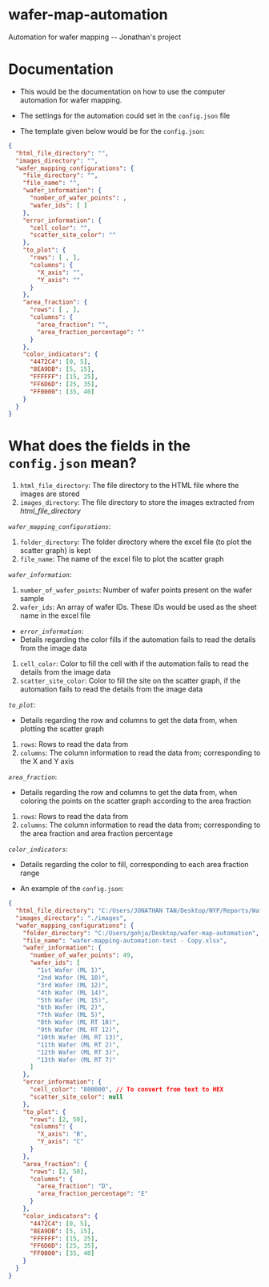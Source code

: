 # wafer-map-automation
Automation for wafer mapping -- Jonathan's project

# Documentation
- This would be the documentation on how to use the computer automation for wafer mapping.
- The settings for the automation could set in the `config.json` file

- The template given below would be for the `config.json`:

``` json
{
  "html_file_directory": "",
  "images_directory": "",
  "wafer_mapping_configurations": {
    "file_directory": "",
    "file_name": "",
    "wafer_information": {
      "number_of_wafer_points": ,
      "wafer_ids": [ ]
    },
    "error_information": {
      "cell_color": "",
      "scatter_site_color": ""
    },
    "to_plot": {
      "rows": [ , ],
      "columns": {
        "X_axis": "",
        "Y_axis": ""
      }
    },
    "area_fraction": {
      "rows": [ , ],
      "columns": {
        "area_fraction": "",
        "area_fraction_percentage": ""
      }
    },
    "color_indicators": {
      "4472C4": [0, 5],
      "8EA9DB": [5, 15],
      "FFFFFF": [15, 25],
      "FF6D6D": [25, 35],
      "FF0000": [35, 40]
    }
  }
}
```


# What does the fields in the `config.json` mean?
1. `html_file_directory`: The file directory to the HTML file where the images are stored
2. `images_directory`: The file directory to store the images extracted from *html_file_directory*

*`wafer_mapping_configurations`*:
1.  `folder_directory`: The folder directory where the excel file (to plot the scatter graph) is kept
2.  `file_name`: The name of the excel file to plot the scatter graph

*`wafer_information`*:
1.  `number_of_wafer_points`: Number of wafer points present on the wafer sample
2.  `wafer_ids`: An array of wafer IDs. These IDs would be used as the sheet name in the excel file

- *`error_information`*:
- Details regarding the color fills if the automation fails to read the details from the image data
1. `cell_color`: Color to fill the cell with if the automation fails to read the details from the image data
2. `scatter_site_color`: Color to fill the site on the scatter graph, if the automation fails to read the details from the image data

*`to_plot`*:
- Details regarding the row and columns to get the data from, when plotting the scatter graph
1. `rows`: Rows to read the data from
2. `columns`: The column information to read the data from; corresponding to the X and Y axis


*`area_fraction`*:
- Details regarding the row and columns to get the data from, when coloring the points on the scatter graph according to the area fraction
1. `rows`: Rows to read the data from
2. `columns`: The column information to read the data from; corresponding to the area fraction and area fraction percentage


*`color_indicators`*:
- Details regarding the color to fill, corresponding to each area fraction range

- An example of the `config.json`:

``` json
{
  "html_file_directory": "C:/Users/JONATHAN TAN/Desktop/NYP/Reports/Wafer Mapping/20210917b SEM analysis.html",
  "images_directory": "./images",
  "wafer_mapping_configurations": {
    "folder_directory": "C:/Users/gohja/Desktop/wafer-map-automation",
    "file_name": "wafer-mapping-automation-test - Copy.xlsx",
    "wafer_information": {
      "number_of_wafer_points": 49,
      "wafer_ids": [
        "1st Wafer (ML 1)",
        "2nd Wafer (ML 10)",
        "3rd Wafer (ML 12)",
        "4th Wafer (ML 14)",
        "5th Wafer (ML 15)",
        "6th Wafer (ML 2)",
        "7th Wafer (ML 5)",
        "8th Wafer (ML RT 10)",
        "9th Wafer (ML RT 12)",
        "10th Wafer (ML RT 13)",
        "11th Wafer (ML RT 2)",
        "12th Wafer (ML RT 3)",
        "13th Wafer (ML RT 7)"
      ]
    },
    "error_information": {
      "cell_color": "800000", // To convert from text to HEX
      "scatter_site_color": null
    },
    "to_plot": {
      "rows": [2, 50],
      "columns": {
        "X_axis": "B",
        "Y_axis": "C"
      }
    },
    "area_fraction": {
      "rows": [2, 50],
      "columns": {
        "area_fraction": "D",
        "area_fraction_percentage": "E"
      }
    },
    "color_indicators": {
      "4472C4": [0, 5],
      "8EA9DB": [5, 15],
      "FFFFFF": [15, 25],
      "FF6D6D": [25, 35],
      "FF0000": [35, 40]
    }
  }
}
```


